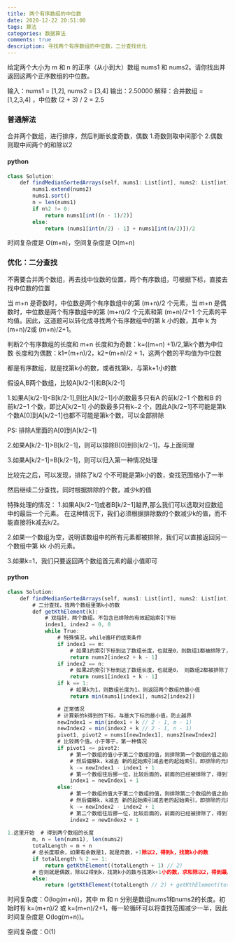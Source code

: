 ```yaml
---
title: 两个有序数组的中位数
date: 2020-12-22 20:51:00
tags: 算法
categories: 数据算法
comments: true
description: 寻找两个有序数组的中位数，二分查找优化
---
```


给定两个大小为 m 和 n 的正序（从小到大）数组 nums1 和 nums2。请你找出并返回这两个正序数组的中位数。

输入：nums1 = [1,2], nums2 = [3,4]
输出：2.50000
解释：合并数组 = [1,2,3,4] ，中位数 (2 + 3) / 2 = 2.5

### 普通解法

合并两个数组，进行排序，然后判断长度奇数，偶数
1.奇数则取中间那个
2.偶数则取中间两个的和除以2

#### python

``` javascript
class Solution:
    def findMedianSortedArrays(self, nums1: List[int], nums2: List[int]) -> float:
        nums1.extend(nums2)
        nums1.sort()
        n = len(nums1)
        if n%2 != 0:
            return nums1[int((n - 1)/2)]
        else:
            return (nums1[int(n/2) - 1] + nums1[int(n/2)])/2
```
时间复杂度是 O(m+n)，空间复杂度是 O(m+n)

### 优化：二分查找

不需要合并两个数组，再去找中位数的位置，两个有序数组，可根据下标，直接去找中位数的位置

当 m+n 是奇数时，中位数是两个有序数组中的第 (m+n)/2 个元素，当 m+n 是偶数时，中位数是两个有序数组中的第 (m+n)/2 个元素和第 (m+n)/2+1 个元素的平均值。因此，这道题可以转化成寻找两个有序数组中的第 k 小的数，其中 k 为 (m+n)/2或 (m+n)/2+1。

判断2个有序数组的长度和 m+n
长度和为奇数：k=((m+n) +1)/2,第k个数为中位数
长度和为偶数：k1=(m+n)/2，k2=(m+n)/2 + 1，这两个数的平均值为中位数

都是有序数组，就是找第k小的数，或者找第k，与第k+1小的数

假设A,B两个数组，比较A[k/2-1]和B[k/2-1]

1.如果A[k/2-1]<B[k/2-1],则比A[k/2−1]小的数最多只有A 的前k/2−1 个数和B 的前k/2−1 个数，即比A[k/2−1] 小的数最多只有k−2 个，因此A[k/2−1]不可能是第k个数A[0]到A[k/2−1]也都不可能是第k个数，可以全部排除

PS: 排除A里面的A[0]到A[k/2−1]

2.如果A[k/2−1]>B[k/2−1]，则可以排除B[0]到B[k/2−1]，与上面同理

3.如果A[k/2−1]=B[k/2−1]，则可以归入第一种情况处理

比较完之后，可以发现，排除了k/2 个不可能是第k小的数，查找范围缩小了一半

然后继续二分查找，同时根据排除的个数，减少k的值

特殊处理的情况：
1.如果A[k/2−1]或者B[k/2−1]越界,那么我们可以选取对应数组中的最后一个元素。
在这种情况下，我们必须根据排除数的个数减少k的值，而不能直接将k减去k/2。

2.如果一个数组为空，说明该数组中的所有元素都被排除，我们可以直接返回另一个数组中第 kk 小的元素。

3.如果k=1，我们只要返回两个数组首元素的最小值即可

#### python

``` javascript
class Solution:
    def findMedianSortedArrays(self, nums1: List[int], nums2: List[int]) -> float:
    	# 二分查找，找两个数组里第k小的数
        def getKthElement(k):
      		# 双指针，两个数组。不包含已排除的有效起始索引下标
            index1, index2 = 0, 0
            while True:
                # 特殊情况，while循环的结束条件
                if index1 == m:
                	# 如果1的索引下标到达了数组长度，也就是0，则数组1都被排除了，返回数组2的剩下的中位数
                    return nums2[index2 + k - 1]
                if index2 == n:
                	# 如果2的索引下标到达了数组长度，也就是0， 则数组2都被排除了，返回数组1的剩下的中位数
                    return nums1[index1 + k - 1]
                if k == 1:
                	# 如果k为1，则数组长度为1，则返回两个数组的最小值
                    return min(nums1[index1], nums2[index2])

                # 正常情况
                # 计算新的k得到的下标，与最大下标的最小值，防止越界
                newIndex1 = min(index1 + k // 2 - 1, m - 1)
                newIndex2 = min(index2 + k // 2 - 1, n - 1)
                pivot1, pivot2 = nums1[newIndex1], nums2[newIndex2]
                # 比较两个值，小于等于，第一种情况
                if pivot1 <= pivot2:
                	# 第一个数组的值小于第二个数组的值，则排除第一个数组的值之前的元素
                    # 然后偏移k，k减去 新的起始索引减去老的起始索引，即排除的元素
                    k -= newIndex1 - index1 + 1
                    # 第一个数组往后挪一位，比较后面的，前面的已经被排除了，得到下一个的起始索引
                    index1 = newIndex1 + 1
                else:
                	# 第一个数组的值大于第二个数组的值，则排除第二个数组的值之前的元素
                	# 然后偏移k，k减去 新的起始索引减去老的起始索引，即排除的元素
                    k -= newIndex2 - index2 + 1
                	# 第二个数组往后挪一位，比较后面的，前面的已经被排除了，得到下一个的起始索引
                    index2 = newIndex2 + 1
        
1.这里开始  # 得到两个数组的长度
        m, n = len(nums1), len(nums2)
        totalLength = m + n
        # 总长度取余，如果有余数是1，就是奇数，+1除以2，得到k，找第k小的数
        if totalLength % 2 == 1:
            return getKthElement((totalLength + 1) // 2)
        # 否则就是偶数，除以2得到k，找第k小的数与找第k+1小的数，求和除以2，得到最后的值
        else:
            return (getKthElement(totalLength // 2) + getKthElement(totalLength // 2 + 1)) / 2
```

时间复杂度：O(log(m+n))，其中 m 和 n 分别是数组nums1和nums2的长度。初始时有 k=(m+n)/2 或 k=(m+n)/2+1，每一轮循环可以将查找范围减少一半，因此时间复杂度是 O(log(m+n))。

空间复杂度：O(1)
